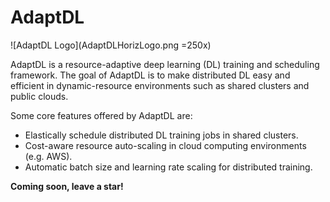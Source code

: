 # AdaptDL

![AdaptDL Logo](AdaptDLHorizLogo.png =250x)

AdaptDL is a resource-adaptive deep learning (DL) training and scheduling
framework. The goal of AdaptDL is to make distributed DL easy and efficient
in dynamic-resource environments such as shared clusters and public clouds.

Some core features offered by AdaptDL are:

-  Elastically schedule distributed DL training jobs in shared clusters.
-  Cost-aware resource auto-scaling in cloud computing environments (e.g. AWS).
-  Automatic batch size and learning rate scaling for distributed training.

**Coming soon, leave a star!**
